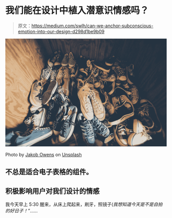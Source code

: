 # 我们能在设计中植入潜意识情感吗？

> 原文：<https://medium.com/swlh/can-we-anchor-subconscious-emotion-into-our-design-d298d1be9b09>

![](img/ba781bdb01ae91fce5e08a4ca114c8bd.png)

Photo by [Jakob Owens](https://unsplash.com/@jakobowens1?utm_source=medium&utm_medium=referral) on [Unsplash](https://unsplash.com?utm_source=medium&utm_medium=referral)

## 不总是适合电子表格的组件。

## 积极影响用户对我们设计的情感

我今天早上 5:30 醒来，从床上爬起来，刷牙，照镜子(*我想知道今天是不是自拍的好日子！”*……